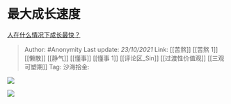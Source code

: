 # 最大成长速度
[人在什么情况下成长最快？](https://www.zhihu.com/question/490344475/answer/2184363828)

> Author: #Anonymity
> Last update: *23/10/2021*
> Link: [[苦熬]] [[苦熬 1]] [[懒散]] [[静气]] [[懂事]] [[懂事 1]] [[评论区_Sin]] [[过渡性价值观]] [[三观可塑期]]
> Tag:
> 沙海拾金:

![](https://pic3.zhimg.com/v2-7bd36ce36de8bbfb0a88ca47a2a8ef5d_720w.gif?source=3af55fa1)

![](https://pic3.zhimg.com/v2-7bd36ce36de8bbfb0a88ca47a2a8ef5d_720w.jpg?source=3af55fa1)
